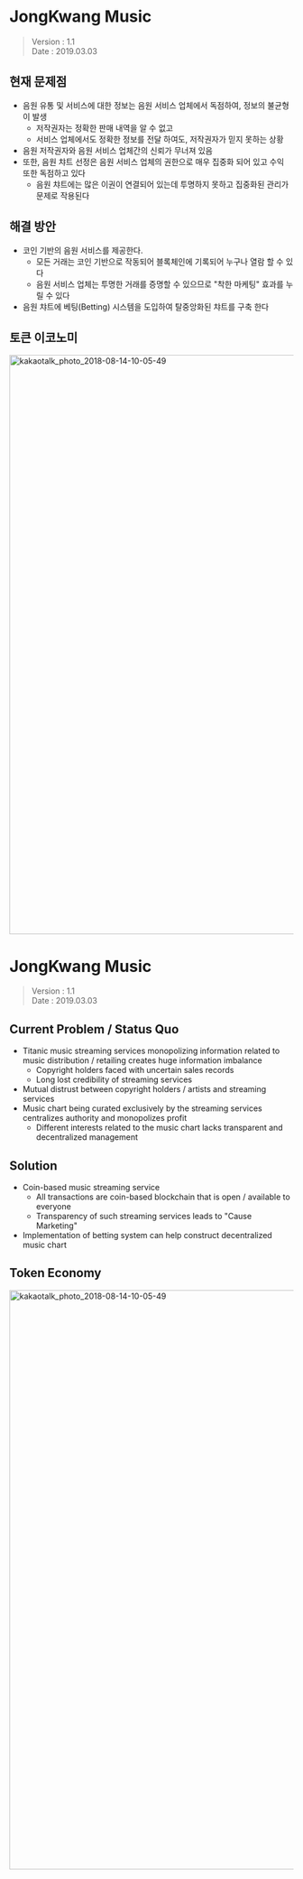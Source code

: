 # JongKwang Music

> Version : 1.1  
> Date : 2019.03.03

## 현재 문제점
- 음원 유통 및 서비스에 대한 정보는 음원 서비스 업체에서 독점하여, 정보의 불균형이 발생
  - 저작권자는 정확한 판매 내역을 알 수 없고
  - 서비스 업체에서도 정확한 정보를 전달 하여도, 저작권자가 믿지 못하는 상황
- 음원 저작권자와 음원 서비스 업체간의 신뢰가 무너져 있음
- 또한, 음원 챠트 선정은 음원 서비스 업체의 권한으로 매우 집중화 되어 있고 수익 또한 독점하고 있다
  - 음원 챠트에는 많은 이권이 연결되어 있는데 투명하지 못하고 집중화된 관리가 문제로 작용된다

## 해결 방안
- 코인 기반의 음원 서비스를 제공한다.
  - 모든 거래는 코인 기반으로 작동되어 블록체인에 기록되어 누구나 열람 할 수 있다
  - 음원 서비스 업체는 투명한 거래를 증명할 수 있으므로 "착한 마케팅" 효과를 누릴 수 있다
- 음원 챠트에 베팅(Betting) 시스템을 도입하여 탈중앙화된 챠트를 구축 한다

## 토큰 이코노미

<img width="1027" alt="kakaotalk_photo_2018-08-14-10-05-49" src="https://user-images.githubusercontent.com/897510/51069580-20df4a80-1675-11e9-9d5d-95f40c0ab7c9.png">


# JongKwang Music

> Version : 1.1  
> Date : 2019.03.03

## Current Problem / Status Quo
- Titanic music streaming services monopolizing information related to music distribution / retailing creates huge information imbalance
  - Copyright holders faced with uncertain sales records
  - Long lost credibility of streaming services
- Mutual distrust between copyright holders / artists and streaming services
- Music chart being curated exclusively by the streaming services centralizes authority and monopolizes profit
  - Different interests related to the music chart lacks transparent and decentralized management

## Solution
- Coin-based music streaming service
  - All transactions are coin-based blockchain that is open / available to everyone 
  - Transparency of such streaming services leads to "Cause Marketing"
- Implementation of betting system can help construct decentralized music chart

## Token Economy

<img width="1027" alt="kakaotalk_photo_2018-08-14-10-05-49" src="https://user-images.githubusercontent.com/897510/51069580-20df4a80-1675-11e9-9d5d-95f40c0ab7c9.png">
